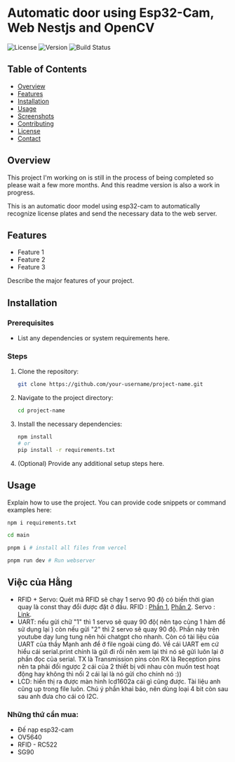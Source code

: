 # Automatic door using Esp32-Cam, Web Nestjs and OpenCV

![License](https://img.shields.io/badge/license-MIT-blue.svg)
![Version](https://img.shields.io/badge/version-1.1.0-brightgreen.svg)
![Build Status](https://img.shields.io/badge/build-passing-brightgreen.svg)

## Table of Contents

- [Overview](#overview)
- [Features](#features)
- [Installation](#installation)
- [Usage](#usage)
- [Screenshots](#screenshots)
- [Contributing](#contributing)
- [License](#license)
- [Contact](#contact)

## Overview

This project I'm working on is still in the process of being completed so please wait a few more months. And this readme version is also a work in progress. 

This is an automatic door model using esp32-cam to automatically recognize license plates and send the necessary data to the web server.

## Features

- Feature 1
- Feature 2
- Feature 3

Describe the major features of your project.

## Installation

### Prerequisites

- List any dependencies or system requirements here.

### Steps

1. Clone the repository:
    ```bash
    git clone https://github.com/your-username/project-name.git
    ```
2. Navigate to the project directory:
    ```bash
    cd project-name
    ```
3. Install the necessary dependencies:
    ```bash
    npm install
    # or
    pip install -r requirements.txt
    ```
4. (Optional) Provide any additional setup steps here.

## Usage

Explain how to use the project. You can provide code snippets or command examples here:

```bash
npm i requirements.txt

cd main

pnpm i # install all files from vercel

pnpm run dev # Run webserver

```
## Việc của Hằng
- RFID + Servo: Quét mã RFID sẽ chạy 1 servo 90 độ có biến thời gian quay là const thay đổi được đặt ở đầu. RFID :
[Phần 1](https://www.youtube.com/watch?v=gZ4hLL-SfdA),
[Phần 2](https://www.youtube.com/watch?v=2RNliD0wpN8).
Servo : 
[Link](https://www.youtube.com/watch?v=0sWor4_BW2I&t=734s).
- UART: nếu gửi chữ "1" thì 1 servo sẽ quay 90 độ( nên tạo cùng 1 hàm để sử dụng lại ) còn nếu gửi "2" thì 2 servo sẽ quay 90 độ. Phần này trên youtube dạy lung tung nên hỏi chatgpt cho nhanh. Còn có tài liệu của UART của thầy Mạnh anh để ở file ngoài cùng đó. Về cái UART em cứ hiểu cái serial.print chính là gửi đi rồi nên xem lại thì nó sẽ gửi luôn lại ở phần đọc của serial. TX là Transmission pins còn RX là Reception pins nên ta phải đối ngược 2 cái của 2 thiết bị với nhau còn muốn test hoạt động hay không thì nối 2 cái lại là nó gửi cho chính nó :))
- LCD: hiển thị ra được màn hình lcd1602a cái gì cũng được. Tài liệu anh cũng up trong file luôn. Chú ý phần khai báo, nên dùng loại 4 bit còn sau sau anh đưa cho cái có I2C.
 
### Những thứ cần mua:
- Đế nạp esp32-cam
- OV5640
- RFID - RC522
- SG90